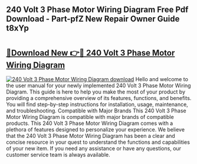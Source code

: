 ## 240 Volt 3 Phase Motor Wiring Diagram Free Pdf Download - Part-pfZ New Repair Owner Guide t8xYp

# <h2><a href="http://dfspt1d.blite.top/?on=240+Volt+3+Phase+Motor+Wiring+Diagram">🔗Download New 👉🔴 240 Volt 3 Phase Motor Wiring Diagram</a></h2>

[![240 Volt 3 Phase Motor Wiring Diagram download](https://i.imgur.com/lujVjoI.png)](http://dfspt1d.blite.top/?on=240+Volt+3+Phase+Motor+Wiring+Diagram)
Hello and welcome to the user manual for your newly implemented 240 Volt 3 Phase Motor Wiring Diagram. This guide is here to help you make the most of your product by providing a comprehensive overview of its features, functions, and benefits. You will find step-by-step instructions for installation, usage, maintenance, and troubleshooting. Compatible with Major Brands This 240 Volt 3 Phase Motor Wiring Diagram is compatible with major brands of compatible products. This 240 Volt 3 Phase Motor Wiring Diagram comes with a plethora of features designed to personalize your experience. We believe that the 240 Volt 3 Phase Motor Wiring Diagram has been a clear and concise resource in your quest to understand the functions and capabilities of your new item. If you need any assistance or have any questions, our customer service team is always available.
